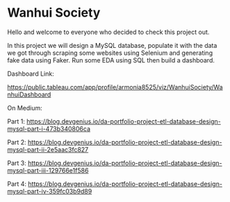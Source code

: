 # Wanhui Society

Hello and welcome to everyone who decided to check this project out. 

In this project we will design a MySQL database, populate it with the data we got through scraping some websites using Selenium and generating fake data using Faker. Run some EDA using SQL then build a dashboard. 

 Dashboard Link: 
 
 https://public.tableau.com/app/profile/armonia8525/viz/WanhuiSociety/WanhuiDashboard
 
 On Medium:
 
 Part 1: https://blog.devgenius.io/da-portfolio-project-etl-database-design-mysql-part-i-473b340806ca
 
 Part 2: https://blog.devgenius.io/da-portfolio-project-etl-database-design-mysql-part-ii-2e5aac3fc827
 
 Part 3: https://blog.devgenius.io/da-portfolio-project-etl-database-design-mysql-part-iii-129766e1f586
 
 Part 4: https://blog.devgenius.io/da-portfolio-project-etl-database-design-mysql-part-iv-359fc03b9d89
